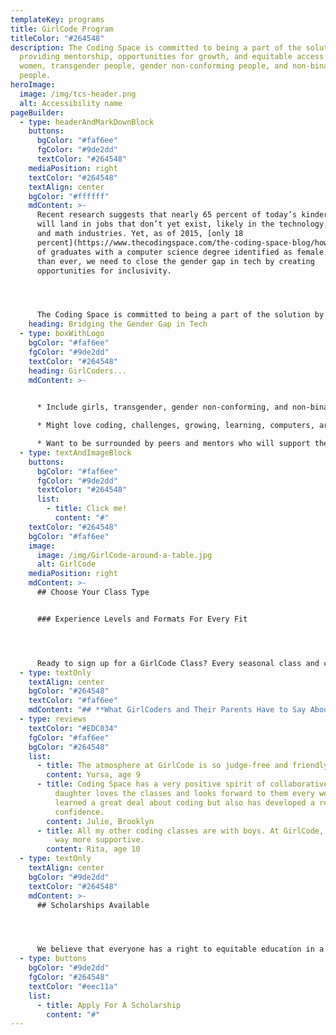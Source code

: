 ```yaml
---
templateKey: programs
title: GirlCode Program
titleColor: "#264548"
description: The Coding Space is committed to being a part of the solution by
  providing mentorship, opportunities for growth, and equitable access to girls,
  women, transgender people, gender non-conforming people, and non-binary
  people.
heroImage:
  image: /img/tcs-header.png
  alt: Accessibility name
pageBuilder:
  - type: headerAndMarkDownBlock
    buttons:
      bgColor: "#faf6ee"
      fgColor: "#9de2dd"
      textColor: "#264548"
    mediaPosition: right
    textColor: "#264548"
    textAlign: center
    bgColor: "#ffffff"
    mdContent: >-
      Recent research suggests that nearly 65 percent of today’s kindergartners
      will land in jobs that don’t yet exist, likely in the technology, science,
      and math industries. Yet, as of 2015, [only 18
      percent](https://www.thecodingspace.com/the-coding-space-blog/how-to-encourage-a-love-of-steam-in-girls)
      of graduates with a computer science degree identified as female. Now more
      than ever, we need to close the gender gap in tech by creating
      opportunities for inclusivity.




      The Coding Space is committed to being a part of the solution by providing mentorship, opportunities for growth, and equitable access to girls, women, transgender people, gender non-conforming people, and non-binary people. Our welcoming and inclusive GirlCode program utilizes the same curriculum as our co-ed Beginner and Advanced classes while fostering a safe and supportive female-identifying space for our GirlCoders to develop their computational and critical thinking skills, intellectual confidence, and passion for STEM.
    heading: Bridging the Gender Gap in Tech
  - type: boxWithLogo
    bgColor: "#faf6ee"
    fgColor: "#9de2dd"
    textColor: "#264548"
    heading: GirlCoders...
    mdContent: >-
      

      * Include girls, transgender, gender non-conforming, and non-binary kids who want to dream big and use code to change the world.

      * Might love coding, challenges, growing, learning, computers, art, puzzles, robots or technology, just to name a few.

      * Want to be surrounded by peers and mentors who will support their intellectual and emotional growth. ​
  - type: textAndImageBlock
    buttons:
      bgColor: "#faf6ee"
      fgColor: "#9de2dd"
      textColor: "#264548"
      list:
        - title: Click me!
          content: "#"
    textColor: "#264548"
    bgColor: "#faf6ee"
    image:
      image: /img/GirlCode-around-a-table.jpg
      alt: GirlCode
    mediaPosition: right
    mdContent: >-
      ## Choose Your Class Type


      ### Experience Levels and Formats For Every Fit




      Ready to sign up for a GirlCode Class? Every seasonal class and camp program we offer includes a GirlCode option. Check out our Programs page to learn more and register.
  - type: textOnly
    textAlign: center
    bgColor: "#264548"
    textColor: "#faf6ee"
    mdContent: "## **What GirlCoders and Their Parents Have to Say About Our Program**"
  - type: reviews
    textColor: "#EDC034"
    fgColor: "#faf6ee"
    bgColor: "#264548"
    list:
      - title: The atmosphere at GirlCode is so judge-free and friendly!
        content: Yursa, age 9
      - title: Coding Space has a very positive spirit of collaborative learning. My
          daughter loves the classes and looks forward to them every week. She's
          learned a great deal about coding but also has developed a real
          confidence.
        content: Julie, Brooklyn
      - title: All my other coding classes are with boys. At GirlCode, the community is
          way more supportive.
        content: Rita, age 10
  - type: textOnly
    textAlign: center
    bgColor: "#9de2dd"
    textColor: "#264548"
    mdContent: >-
      ## Scholarships Available




      We believe that everyone has a right to equitable education in a safe and inclusive learning environment and are committed to increasing access to our high-quality coding programs. Our scholarship program accounts for 25 percent of the students we teach. Our long-term goal as we work towards educational equity is to reach 50 percent of our students through at-cost and pro-bono services.
  - type: buttons
    bgColor: "#9de2dd"
    fgColor: "#264548"
    textColor: "#eec11a"
    list:
      - title: Apply For A Scholarship
        content: "#"
---
```

